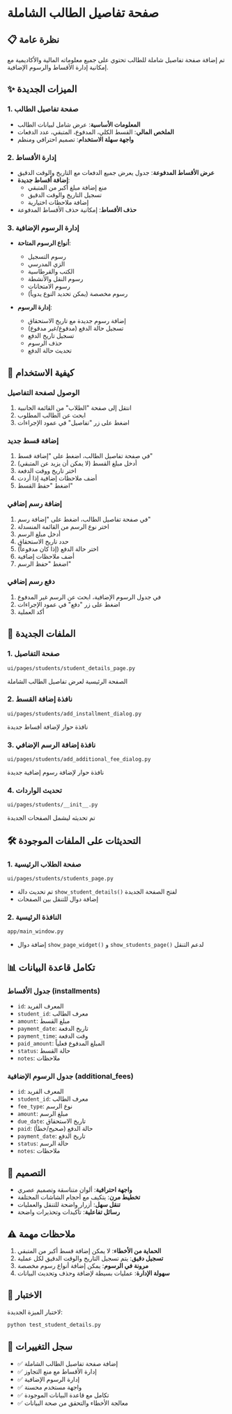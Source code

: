 # صفحة تفاصيل الطالب الشاملة

## 📋 نظرة عامة

تم إضافة صفحة تفاصيل شاملة للطالب تحتوي على جميع معلوماته المالية والأكاديمية مع إمكانية إدارة الأقساط والرسوم الإضافية.

## ✨ الميزات الجديدة

### 1. صفحة تفاصيل الطالب
- **المعلومات الأساسية**: عرض شامل لبيانات الطالب
- **الملخص المالي**: القسط الكلي، المدفوع، المتبقي، عدد الدفعات
- **واجهة سهلة الاستخدام**: تصميم احترافي ومنظم

### 2. إدارة الأقساط
- **عرض الأقساط المدفوعة**: جدول يعرض جميع الدفعات مع التاريخ والوقت الدقيق
- **إضافة أقساط جديدة**: 
  - منع إضافة مبلغ أكبر من المتبقي
  - تسجيل التاريخ والوقت الدقيق
  - إضافة ملاحظات اختيارية
- **حذف الأقساط**: إمكانية حذف الأقساط المدفوعة

### 3. إدارة الرسوم الإضافية
- **أنواع الرسوم المتاحة**:
  - رسوم التسجيل
  - الزي المدرسي
  - الكتب والقرطاسية
  - رسوم النقل والأنشطة
  - رسوم الامتحانات
  - رسوم مخصصة (يمكن تحديد النوع يدوياً)

- **إدارة الرسوم**:
  - إضافة رسوم جديدة مع تاريخ الاستحقاق
  - تسجيل حالة الدفع (مدفوع/غير مدفوع)
  - تسجيل تاريخ الدفع
  - حذف الرسوم
  - تحديث حالة الدفع

## 🚀 كيفية الاستخدام

### الوصول لصفحة التفاصيل
1. انتقل إلى صفحة "الطلاب" من القائمة الجانبية
2. ابحث عن الطالب المطلوب
3. اضغط على زر "تفاصيل" في عمود الإجراءات

### إضافة قسط جديد
1. في صفحة تفاصيل الطالب، اضغط على "إضافة قسط"
2. أدخل مبلغ القسط (لا يمكن أن يزيد عن المتبقي)
3. اختر تاريخ ووقت الدفعة
4. أضف ملاحظات إضافية إذا أردت
5. اضغط "حفظ القسط"

### إضافة رسم إضافي
1. في صفحة تفاصيل الطالب، اضغط على "إضافة رسم"
2. اختر نوع الرسم من القائمة المنسدلة
3. أدخل مبلغ الرسم
4. حدد تاريخ الاستحقاق
5. اختر حالة الدفع (إذا كان مدفوعاً)
6. أضف ملاحظات إضافية
7. اضغط "حفظ الرسم"

### دفع رسم إضافي
1. في جدول الرسوم الإضافية، ابحث عن الرسم غير المدفوع
2. اضغط على زر "دفع" في عمود الإجراءات
3. أكد العملية

## 🔧 الملفات الجديدة

### 1. صفحة التفاصيل
```
ui/pages/students/student_details_page.py
```
الصفحة الرئيسية لعرض تفاصيل الطالب الشاملة

### 2. نافذة إضافة القسط
```
ui/pages/students/add_installment_dialog.py
```
نافذة حوار لإضافة أقساط جديدة

### 3. نافذة إضافة الرسم الإضافي
```
ui/pages/students/add_additional_fee_dialog.py
```
نافذة حوار لإضافة رسوم إضافية جديدة

### 4. تحديث الواردات
```
ui/pages/students/__init__.py
```
تم تحديثه ليشمل الصفحات الجديدة

## 🛠 التحديثات على الملفات الموجودة

### 1. صفحة الطلاب الرئيسية
```
ui/pages/students/students_page.py
```
- تم تحديث دالة `show_student_details()` لفتح الصفحة الجديدة
- إضافة دوال للتنقل بين الصفحات

### 2. النافذة الرئيسية
```
app/main_window.py
```
- إضافة دوال `show_page_widget()` و `show_students_page()` لدعم التنقل

## 📊 تكامل قاعدة البيانات

### جدول الأقساط (installments)
- `id`: المعرف الفريد
- `student_id`: معرف الطالب
- `amount`: مبلغ القسط
- `payment_date`: تاريخ الدفعة
- `payment_time`: وقت الدفعة
- `paid_amount`: المبلغ المدفوع فعلياً
- `status`: حالة القسط
- `notes`: ملاحظات

### جدول الرسوم الإضافية (additional_fees)
- `id`: المعرف الفريد
- `student_id`: معرف الطالب
- `fee_type`: نوع الرسم
- `amount`: مبلغ الرسم
- `due_date`: تاريخ الاستحقاق
- `paid`: حالة الدفع (صحيح/خطأ)
- `payment_date`: تاريخ الدفع
- `status`: حالة الرسم
- `notes`: ملاحظات

## 🎨 التصميم

- **واجهة احترافية**: ألوان متناسقة وتصميم عصري
- **تخطيط مرن**: يتكيف مع أحجام الشاشات المختلفة
- **تنقل سهل**: أزرار واضحة للتنقل والعمليات
- **رسائل تفاعلية**: تأكيدات وتحذيرات واضحة

## ⚠️ ملاحظات مهمة

1. **الحماية من الأخطاء**: لا يمكن إضافة قسط أكبر من المتبقي
2. **تسجيل دقيق**: يتم تسجيل التاريخ والوقت الدقيق لكل عملية
3. **مرونة في الرسوم**: يمكن إضافة أنواع رسوم مخصصة
4. **سهولة الإدارة**: عمليات بسيطة لإضافة وحذف وتحديث البيانات

## 🧪 الاختبار

لاختبار الميزة الجديدة:
```bash
python test_student_details.py
```

## 📝 سجل التغييرات

- ✅ إضافة صفحة تفاصيل الطالب الشاملة
- ✅ إدارة الأقساط مع منع التجاوز
- ✅ إدارة الرسوم الإضافية
- ✅ واجهة مستخدم محسنة
- ✅ تكامل مع قاعدة البيانات الموجودة
- ✅ معالجة الأخطاء والتحقق من صحة البيانات
